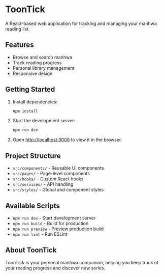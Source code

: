 # ToonTick

A React-based web application for tracking and managing your manhwa reading list.

## Features

- Browse and search manhwa
- Track reading progress
- Personal library management
- Responsive design

## Getting Started

1. Install dependencies:

   ```bash
   npm install
   ```

2. Start the development server:

   ```bash
   npm run dev
   ```

3. Open [http://localhost:3000](http://localhost:3000) to view it in the browser.

## Project Structure

- `src/components/` - Reusable UI components
- `src/pages/` - Page-level components
- `src/hooks/` - Custom React hooks
- `src/services/` - API handling
- `src/styles/` - Global and component styles

## Available Scripts

- `npm run dev` - Start development server
- `npm run build` - Build for production
- `npm run preview` - Preview production build
- `npm run lint` - Run ESLint

## About ToonTick

ToonTick is your personal manhwa companion, helping you keep track of your reading progress and discover new series.
